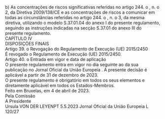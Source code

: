  
b) As concentrações de riscos significativas referidas no artigo 244.  o , n.  o 2, da Diretiva 2009/138/CE e as concentrações 
de riscos a comunicar em todas as circunstâncias referidas no artigo 244.  o , n.  o 3, da mesma diretiva, utilizando o 
modelo S.37.01.04 do anexo I do presente regulamento, seguindo as instruções indicadas na secção S.37.01 do 
anexo III do presente regulamento.  
CAPÍTULO IV  
DISPOSIÇÕES FINAIS  
Artigo 39.  o 
Revogação do Regulamento de Execução (UE) 2015/2450  
É revogado o Regulamento de Execução (UE) 2015/2450.  
Artigo 40.  o 
Entrada em vigor e data de aplicação  
O presente regulamento entra em vigor no dia seguinte ao da sua publicação no  Jornal Oficial da União Europeia . 
A presente decisão é aplicável a partir de 31 de dezembro de 2023.  
O presente regulamento é obrigatório em todos os seus elementos e diretamente aplicável em 
todos os Estados-Membros.  
Feito em Bruxelas, em 4 de abril de 2023.  
Pela Comissão  
A Presidente  
Ursula  VON DER LEYENPT  5.5.2023 Jornal Oficial da União Europeia L 120/27